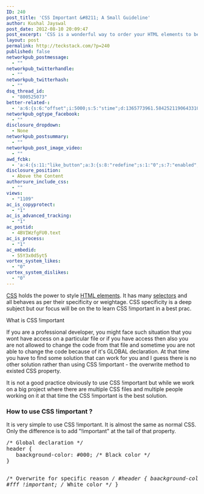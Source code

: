```yaml
---
ID: 240
post_title: 'CSS Important &#8211; A Small Guideline'
author: Kushal Jayswal
post_date: 2012-08-10 20:09:47
post_excerpt: 'CSS is a wonderful way to order your HTML elements to behave as per your requirement. Sometimes when you working on some plugin or on a big application you are not allowed to change the GLOBAL CSS, that time you can use CSS !important - the way to overwrite the existed CSS.'
layout: post
permalink: http://teckstack.com/?p=240
published: false
networkpub_postmessage:
  - ""
networkpub_twitterhandle:
  - ""
networkpub_twitterhash:
  - ""
dsq_thread_id:
  - "800525073"
better-related-:
  - 'a:6:{s:6:"offset";i:5000;s:5:"stime";d:1365773961.5842521190643310546875;s:7:"queries";i:14;i:240;a:41:{i:1590;d:25.9658069610595703125;i:1519;d:36.883419036865234375;i:1352;d:46.74109649658203125;i:1323;d:39.915332794189453125;i:206;d:49.15369708721453889666008763015270233154296875;i:1197;d:32.986385345458984375;i:1104;d:28.191997528076171875;i:970;d:21.6909809112548828125;i:937;d:18.219898223876953125;i:912;d:20.480106353759765625;i:893;d:20.831958770751953125;i:874;d:31.18837840740497568958744523115456104278564453125;i:846;d:66.3939845745380097241650219075381755828857421875;i:792;d:44.88757148155799114874753286130726337432861328125;i:774;d:19.3114414215087890625;i:731;d:50.98831675602838942040762049145996570587158203125;i:638;d:19.8136444091796875;i:641;d:22.161342620849609375;i:439;d:23.3682498931884765625;i:401;d:24.152782440185546875;i:340;d:80.4734652592585604224950657226145267486572265625;i:200;d:28.8702239990234375;i:263;d:56.630624330960785073330043815076351165771484375;i:256;d:68.9535390413724371683201752603054046630859375;i:220;d:119.803933950570893784970394335687160491943359375;i:193;d:34.500469207763671875;i:181;d:54.912133730374847573330043815076351165771484375;i:165;d:34.57672940767728420041748904623091220855712890625;i:154;d:9.097400665283203125;i:146;d:36.3366851806640625;i:141;d:10.33405017852783203125;i:134;d:15.91535854339599609375;i:126;d:23.2847766876220703125;i:111;d:12.7651920318603515625;i:99;d:4.310210704803466796875;i:88;d:17.4683895111083984375;i:82;d:8.9462146759033203125;i:78;d:1.18196856975555419921875;i:48;d:17.9295101165771484375;i:42;d:0.661465108394622802734375;i:24;d:42.944622039794921875;}s:5:"etime";d:1365773961.6165049076080322265625;s:5:"ctime";i:1365773961;}'
networkpub_ogtype_facebook:
  - ""
disclosure_dropdown:
  - None
networkpub_postsummary:
  - ""
networkpub_post_image_video:
  - ""
awd_fcbk:
  - 'a:4:{s:11:"like_button";a:3:{s:8:"redefine";s:1:"0";s:7:"enabled";s:1:"0";s:5:"place";s:3:"top";}s:9:"opengraph";a:1:{s:11:"object_link";s:0:"";}s:7:"awd_ogp";a:16:{s:2:"id";s:0:"";s:12:"object_title";s:0:"";s:6:"locale";s:5:"en_US";s:10:"determiner";s:4:"auto";s:5:"title";s:7:"%TITLE%";s:4:"type";s:7:"article";s:11:"custom_type";s:10:"teckstack:";s:11:"description";s:13:"%DESCRIPTION%";s:9:"site_name";s:12:"%BLOG_TITLE%";s:3:"url";s:5:"%URL%";s:27:"auto_load_images_attachment";s:1:"0";s:6:"images";a:1:{i:0;s:0:"";}s:27:"auto_load_videos_attachment";s:1:"0";s:6:"videos";a:1:{i:0;s:0:"";}s:27:"auto_load_audios_attachment";s:1:"0";s:6:"audios";a:1:{i:0;s:0:"";}}s:30:"_nonce_options_save_ogp_object";s:10:"89f594fc89";}'
disclosure_position:
  - Above the Content
authorsure_include_css:
  - ""
views:
  - "1109"
ac_is_copyprotect:
  - "1"
ac_is_advanced_tracking:
  - "1"
ac_postid:
  - 4BVIWzfgFU0.text
ac_is_process:
  - "1"
ac_embedid:
  - 55Y3x0d5yt5
vortex_system_likes:
  - "0"
vortex_system_dislikes:
  - "0"
---
```

<p style="text-align: left;"><a href="http://www.w3.org/Style/CSS/Overview.en.html" target="_blank">CSS</a> holds the power to style <a href="http://www.w3.org/TR/html-markup/elements.html" target="_blank">HTML elements</a>. It has many <a href="http://www.w3.org/TR/selectors/" target="_blank">selectors</a> and all behaves as per their specificity or weightage. CSS specificity is a deep subject but our focus will be on the to learn CSS !important in a best prac.</p>
<p style="text-align: left;">What is CSS !important</p>
If you are a professional developer, you might face such situation that you wont have access on a particular file or if you have access then also you are not allowed to change the code from that file and sometime you are not able to change the code because of it's GLOBAL declaration. At that time you have to find some solution that can work for you and I guess there is no other solution rather than using CSS !important - the overwrite method to existed CSS property.

It is not a good practice obviously to use CSS !important but while we work on a big project where there are multiple CSS files and multiple people working on it at that time the CSS !important is the best solution.
<h3>How to use CSS !important ?</h3>
It is very simple to use CSS !important. It is almost the same as normal CSS. Only the difference is to add "!important" at the tail of that property.
<pre class="prettyprint">/* Global declaration */
header {
   baackground-color: #000; /* Black color */
}

/* Overwrite for specific reason */
#header {
   baackground-color: #fff !important; /* White color */
}
</pre>